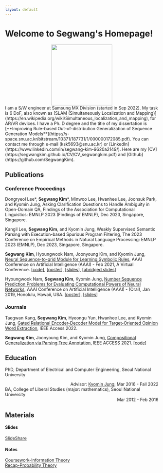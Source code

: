 ```yaml
---
layout: default
---
```

# Welcome to Segwang's Homepage!
<center><img src="https://segwangkim.github.io/sgK_19.jpg" width="200" height="200"></center>
I am a S/W engineer at Samsung MX Division (started in Sep 2022). My task is 6 DoF, also known as [SLAM (Simultaneously Localization and Mapping)](https://en.wikipedia.org/wiki/Simultaneous_localization_and_mapping), for AR/VR devices. I have a Ph. D degree and the title of my dissertation is [**Improving Rule-based Out-of-distribution Generalization of Sequence Generation Models**](https://s-space.snu.ac.kr/bitstream/10371/187731/1/000000172085.pdf).  
You can contact me through e-mail (ksk5693@snu.ac.kr) or [LinkedIn](https://www.linkedin.com/in/segwang-kim-9620a2149/).  
Here are my [CV](https://segwangkim.github.io/CV/CV_segwangkim.pdf) and [Github](https://github.com/SegwangKim).  

## Publications
### Conference Proceedings
Dongryeol Lee\*, <strong>Segwang Kim</strong>\*, Minwoo Lee, Hwanhee Lee, Joonsuk Park, and Kyomin Jung, Asking Clarification Questions to Handle Ambiguity in Open-Domain QA, Findings of the Association for Computational Linguistics: EMNLP 2023 (Findings of EMNLP), Dec 2023, Singapore, Singapore.

Kangil Lee, <strong>Segwang Kim</strong>, and Kyomin Jung, Weakly Supervised Semantic Parsing with Execution-based Spurious Program Filtering, The 2023 Conference on Empirical Methods in Natural Language Processing: EMNLP 2023 (EMNLP), Dec 2023, Singapore, Singapore.

<strong>Segwang Kim</strong>, Hyoungwook Nam, Joonyoung Kim, and Kyomin Jung, [Neural Sequence-to-grid Module for Learning Symbolic Rules](https://ojs.aaai.org/index.php/AAAI/article/view/16994), AAAI Conference on Artificial Intelligence (AAAI) - Feb 2021, A Virtual Conference. [[code](https://github.com/SegwangKim/neural-seq2grid-module)], [[poster](https://segwangkim.github.io/pdfs/poster_AAAI21.pdf)], [[slides](https://www.slideshare.net/segwangkim/seq2grid-aaai-2021)], [[abridged slides](https://segwangkim.github.io/pdfs/abridged_slides_AAAI21.pdf)]

Hyoungwook Nam, <strong>Segwang Kim</strong>, Kyomin Jung, [Number Sequence Prediction Problems for Evaluating Computational Powers of Neural Networks](https://ojs.aaai.org//index.php/AAAI/article/view/4387), AAAI Conference on Artificial Intelligence (AAAI) - (Oral), Jan 2019, Honolulu, Hawaii, USA. [[poster](https://segwangkim.github.io/pdfs/poster_AAAI19.pdf)], [[slides](https://segwangkim.github.io/pdfs/slides_AAAI19.pdf)]


### Journals
Taegwan Kang, <strong>Segwang Kim</strong>, Hyeongu Yun, Hwanhee Lee, and Kyomin Jung, [Gated Relational Encoder-Decoder Model for Target-Oriented Opinion Word Extraction](https://ieeexplore.ieee.org/document/9982601), IEEE Access 2022.

<strong>Segwang Kim</strong>, Joonyoung Kim, and Kyomin Jung, [Compositional Generalization via Parsing Tree Annotation](https://ieeexplore.ieee.org/document/9340248), IEEE ACCESS 2021. [[code](https://github.com/SegwangKim/annotation-of-targets-using-parsing-trees)]


## Education
PhD, Department of Electrical and Computer Engineering, Seoul National University
<div style="text-align: right">Advisor: <a href="http://milab.snu.ac.kr/kjung/index.html">Kyomin Jung</a>, Mar 2016 - Fall 2022</div>
BA, College of Liberal Studies (major: mathematics), Seoul National University
<div style="text-align: right">Mar 2012 - Feb 2016</div>


## Materials

#### Slides
[SlideShare](https://www.slideshare.net/segwangkim/)

#### Notes
[Coursework-Information Theory](https://segwangkim.github.io/notes/Information_Theory.pdf)  
[Recap-Probability Theory](https://segwangkim.github.io/notes/Probability_Theory.pdf)
